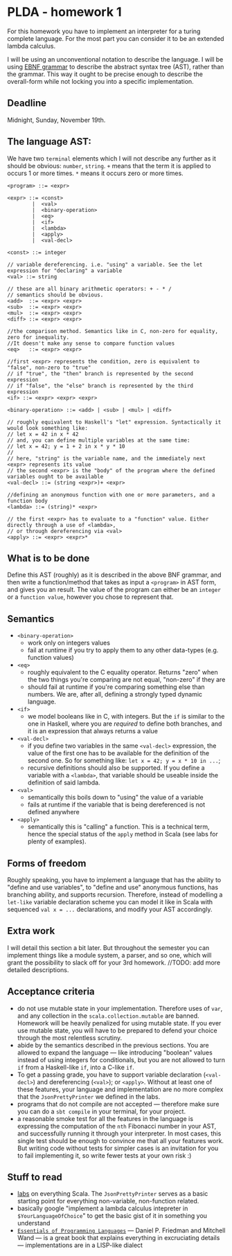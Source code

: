 # PLDA - homework 1

For this homework you have to implement an interpreter for a turing complete language. For the most part you can consider it to be an extended lambda calculus.

I will be using an unconventional notation to describe the language. I will be using [EBNF grammar](https://en.wikipedia.org/wiki/Backus%E2%80%93Naur_form#Example) to describe the abstract syntax tree (AST), rather than the grammar. This way it ought to be precise enough to describe the overall-form while not locking you into a specific implementation.

## Deadline

Midnight, Sunday, November 19th.

## The language AST:

We have two `terminal` elements which I will not describe any further as it should be obvious: `number`, `string`. `+` means that the term it is applied to occurs 1 or more times. `*` means it occurs zero or more times.

```bnf
<program> ::= <expr>

<expr> ::= <const>
        |  <val>
        |  <binary-operation>
        |  <eq>
        |  <if>
        |  <lambda>
        |  <apply>
        |  <val-decl>

<const> ::= integer

// variable dereferencing. i.e. "using" a variable. See the let expression for "declaring" a variable
<val> ::= string

// these are all binary arithmetic operators: + - * /
// semantics should be obvious.
<add>  ::= <expr> <expr>
<sub>  ::= <expr> <expr>
<mul>  ::= <expr> <expr>
<diff> ::= <expr> <expr>

//the comparison method. Semantics like in C, non-zero for equality, zero for inequality.
//It doesn't make any sense to compare function values
<eq>   ::= <expr> <expr>

//first <expr> represents the condition, zero is equivalent to "false", non-zero to "true"
// if "true", the "then" branch is represented by the second expression
// if "false", the "else" branch is represented by the third expression
<if> ::= <expr> <expr> <expr>

<binary-operation> ::= <add> | <sub> | <mul> | <diff>

// roughly equivalent to Haskell's "let" expression. Syntactically it would look something like:
// let x = 42 in x * 42
// and, you can define multiple variables at the same time:
// let x = 42; y = 1 + 2 in x * y * 10
//
// here, "string" is the variable name, and the immediately next <expr> represents its value
// the second <expr> is the "body" of the program where the defined variables ought to be available
<val-decl> ::= (string <expr>)+ <expr>

//defining an anonymous function with one or more parameters, and a function body
<lambda> ::= (string)* <expr>

// the first <expr> has to evaluate to a "function" value. Either directly through a use of <lambda>,
// or through dereferencing via <val>
<apply> ::= <expr> <expr>*
```

## What is to be done

Define this AST (roughly) as it is described in the above BNF grammar, and then write a function/method that takes as input a `<program>` in AST form, and gives you an result. The value of the program can either be an `integer` or a `function value`, however you chose to represent that.

## Semantics
* `<binary-operation>`
  * work only on integers values
  * fail at runtime if you try to apply them to any other data-types (e.g. function values)
* `<eq>`
  * roughly equivalent to the C equality operator. Returns "zero" when the two things you're comparing are not equal, "non-zero" if they are
  * should fail at runtime if you're comparing something else than numbers. We are, after all, defining a strongly typed dynamic language.
* `<if>`
  * we model booleans like in C, with integers. But the `if` is similar to the one in Haskell, where you are _required_ to define both branches, and it is an expression that always returns a value
* `<val-decl>`
  * if you define two variables in the same `<val-decl>` expression, the value of the first one has to be available for the definition of the second one. So for something like: `let x = 42; y = x * 10 in ...`;
  * recursive definitions should also be supported. If you define a variable with a `<lambda>`, that variable should be useable inside the definition of said lambda.
* `<val>`
  * semantically this boils down to "using" the value of a variable
  * fails at runtime if the variable that is being dereferenced is not defined anywhere
* `<apply>`
  * semantically this is "calling" a function. This is a technical term, hence the special status of the `apply` method in Scala (see labs for plenty of examples).

## Forms of freedom

Roughly speaking, you have to implement a language that has the ability to "define and use variables", to "define and use" anonymous functions, has branching ability, and supports recursion. Therefore, instead of modelling a `let-like` variable declaration scheme you can model it like in Scala with sequenced `val x = ...` declarations, and modify your AST accordingly.

## Extra work

I will detail this section a bit later. But throughout the semester you can implement things like a module system, a parser, and so one, which will grant the possibility to slack off for your 3rd homework. //TODO: add more detailed descriptions.

## Acceptance criteria

* do not use mutable state in your implementation. Therefore uses of `var`, and any collection in the `scala.collection.mutable` are banned. Homework will be heavily penalized for using mutable state. If you ever use mutable state, you will have to be prepared to defend your choice through the most relentless scrutiny.
* abide by the semantics described in the previous sections. You are allowed to expand the language — like introducing "boolean" values instead of using integers for conditionals, but you are not allowed to turn `if` from a Haskell-like `if`, into a C-like `if`.
* To get a passing grade, you have to support variable declaration (`<val-decl>`) and dereferencing (`<val>`); or `<apply>`. Without at least one of these features, your language and implementation are no more complex that the `JsonPrettyPrinter` we defined in the labs.
* programs that do not compile are not accepted — therefore make sure you can do a `sbt compile` in your terminal, for your project.
* a reasonable smoke test for all the features in the language is expressing the computation of the `nth` Fibonacci number in  your AST, and successfully running it through your interpreter. In most cases, this single test should be enough to convince me that all your features work. But writing code without tests for simpler cases is an invitation for you to fail implementing it, so write fewer tests at your own risk :)

## Stuff to read

* [labs](../labs) on everything Scala. The `JsonPrettyPrinter` serves as a basic starting point for everything non-variable, non-function related.
* basically google "implement a lambda calculus intepreter in `$YourLanguageOfChoice`" to get the basic gist of it in something you understand
* [`Essentials of Programming Languages`](https://karczmarczuk.users.greyc.fr/TEACH/Doc/EssProgLan.pdf) — Daniel P. Friedman and Mitchell Wand — is a great book that explains everything in excruciating details — implementations are in a LISP-like dialect
